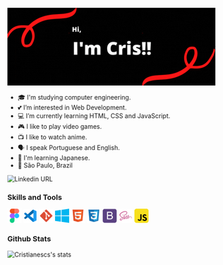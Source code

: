 ![image](./img/github-profile.gif)

- 🎓 I'm studying computer engineering.
- 💕 I’m interested in Web Development.
- 💻 I’m currently learning HTML, CSS and JavaScript.
- 🎮 I like to play video games.
- 📺 I like to watch anime.
- 🗣 I speak Portuguese and English.
- 🎎 I'm learning Japanese.
- 📌 São Paulo, Brazil

![Linkedin URL](https://img.shields.io/twitter/url?label=LinkedIn&logo=linkedin&style=social&url=https%3A%2F%2Fwww.linkedin.com%2Fin%2Fcristianescs%2F) 
### Skills and Tools
![Figma](./img/logo/figma.png)  ![VSCode](./img/logo/vscode.png)  ![git](./img/logo/git.png)  ![windows](./img/logo/windows.png) ![html](./img/logo/html.png) ![css](./img/logo/css.png) ![bootstrap](./img/logo/bootstrap.png) ![sass](./img/logo/sass.png) ![javascript](./img/logo/javascript.png)

### Github Stats
![Cristianescs's stats](https://github-readme-stats.vercel.app/api/top-langs/?username=cristianescs&show_icons=true&theme=gradient&layout=compact)
